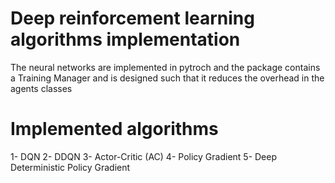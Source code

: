 # Deep reinforcement learning algorithms implementation
The neural networks are implemented in pytroch and the package contains a Training Manager and is designed such that it reduces the overhead in the  agents classes

# Implemented algorithms 
 1- DQN 
 2- DDQN
 3- Actor-Critic (AC)
 4- Policy Gradient
 5- Deep Deterministic Policy Gradient

